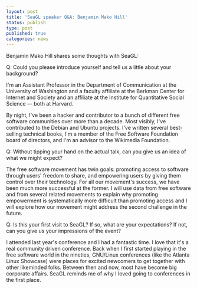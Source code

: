 ```yaml
---
layout: post
title: 'SeaGL speaker Q&A: Benjamin Mako Hill'
status: publish
type: post
published: true
categories: news
---
```


Benjamin Mako Hill shares some thoughts with SeaGL:

Q: Could you please introduce yourself and tell us a little about your
background?

I'm an Assistant Professor in the Department of Communication
at the University of Washington and a faculty affiliate at the Berkman
Center for Internet and Society and an affiliate at the Institute for
Quantitative Social Science — both at Harvard.

By night, I've been a hacker and contributor to a bunch of different
free software communities over more than a decade. Most visibly, I've
contributed to the Debian and Ubuntu projects. I've written several
best-selling technical books, I'm a member of the Free Software
Foundation board of directors, and I'm an advisor to the Wikimedia
Foundation.

Q: Without tipping your hand on the actual talk, can you give us an
idea of what we might expect?

The free software movement has twin goals: promoting access to
software through users' freedom to share, and empowering users by
giving them control over their technology. For all our movement's
success, we have been much more successful at the former. I will use
data from free software and from several related movements to explain
why promoting empowerment is systematically more difficult than
promoting access and I will explore how our movement might address the
second challenge in the future.

Q: Is this your first visit to SeaGL? If so, what are your expectations? If
not, can you give us your impressions of the event?

I attended last year's conference and I had a fantastic time. I love
that it's a real community driven conference. Back when I first
started playing in the free software world in the nineties, GNU/Linux
conferences (like the Atlanta Linux Showcase) were places for excited
newcomers to get together with other likeminded folks. Between then
and now, most have become big corporate affairs. SeaGL reminds me of
why I loved going to conferences in the first place.
